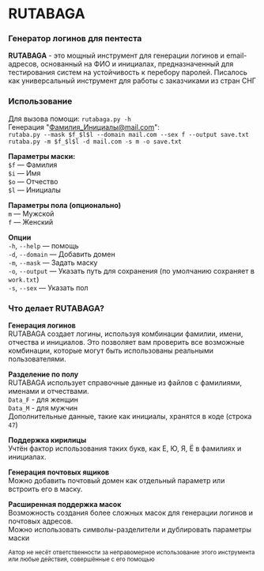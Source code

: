 # RUTABAGA 
### Генератор логинов для пентеста

**RUTABAGA** - это мощный инструмент для генерации логинов и email-адресов, основанный на ФИО и инициалах, предназначенный для тестирования систем на устойчивость к перебору паролей. Писалось как универсальный инструмент для работы с заказчиками из стран СНГ

### Использование
Для вызова помощи: `rutabaga.py -h` <br />
Генерация "Фамилия_Инициалы@mail.com":<br />
`rutaba.py --mask $f_$l$l --domain mail.com --sex f --output save.txt`<br />
`rutaba.py -m $f_$l$l -d mail.com -s m -o save.txt`<br />

**Параметры маски:**<br />
`$f` — Фамилия<br />
`$i` — Имя<br />
`$o` — Отчество<br />
`$l` — Инициалы<br />

**Параметры пола (опционально)** <br />
`m` — Мужской<br />
`f` — Женский<br />

**Опции**<br />
`-h`, `--help` — помощь<br />
`-d`, `--domain` — Добавить домен<br />
`-m`, `--mask` — Задать маску<br />
`-o`, `--output` — Указать путь для сохранения (по умолчанию сохраняет в `work.txt`) <br />
`-s`, `--sex` — Указать пол<br />

### Что делает RUTABAGA?

**Генерация логинов**<br />
RUTABAGA создает логины, используя комбинации фамилии, имени, отчества и инициалов. Это позволяет вам проверить все возможные комбинации, которые могут быть использованы реальными пользователями.<br />

**Разделение по полу**<br />
RUTABAGA использует справочные данные из файлов с фамилиями, именами и отчествами. <br />
`Data_F` - для женщин <br />
`Data_M` - для мужчин <br />
Дополнительные данные, такие как инициалы, хранятся в коде (строка `47`) <br />

**Поддержка кирилицы**<br />
Учтён фактор использования таких букв, как Е, Ю, Я, Ё в фамилиях и инициалах.<br />

**Генерация почтовых ящиков** <br />
Можно добавить почтовый домен как отдельный параметр или встроить его в маску.<br />

**Расширенная поддержка масок**<br />
Возможность создания более сложных масок для генерации логинов и почтовых адресов.<br />
Можно использовать символы-разделители и дублировать параметры маски<br />


<sup>Автор не несёт ответственности за неправомерное использование этого инструмента или любые действия, совершённые с его помощью</sup>
